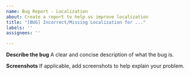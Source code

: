 ```yaml
---
name: Bug Report - Localization
about: Create a report to help us improve localization
title: "[BUG] Incorrect/Missing Localization for ..."
labels: ''
assignees: ''

---
```


**Describe the bug**
A clear and concise description of what the bug is.

**Screenshots**
If applicable, add screenshots to help explain your problem.
